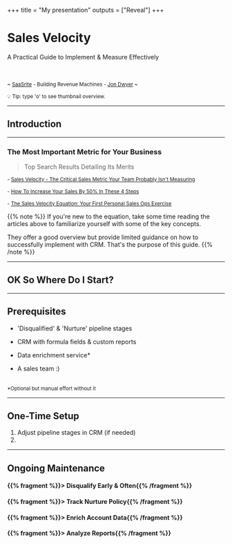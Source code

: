 +++
title = "My presentation"
outputs = ["Reveal"]
+++

# Sales Velocity
A Practical Guide to Implement & Measure Effectively

<br><br>
<small>~ [SaaSrite](https://saasrite.com) - Building Revenue Machines - [Jon Dwyer](https://www.linkedin.com/in/jondwyer/) ~</small>

<small>💡 Tip: type 'o' to see thumbnail overview.</small>

---

## Introduction

___

### The Most Important Metric for Your Business
>Top Search Results Detailing Its Merits

<small>- [Sales Velocity - The Critical Sales Metric Your Team Probably Isn't Measuring](https://blog.marketo.com/2017/11/sales-velocity-critical-sales-metric-team-probably-isnt-measuring.html)</small>

<small>- [How To Increase Your Sales By 50% In These 4 Steps](https://www.teamgate.com/blog/sales-velocity-steps/)</small>

<small>- [The Sales Velocity Equation: Your First Personal Sales Ops Exercise](https://www.saleshacker.com/sales-velocity-equation/)</small>

{{% note %}}
If you're new to the equation, take some time reading the articles above to familiarize yourself with some of the key concepts.

They offer a good overview but provide limited guidance on how to successfully implement with CRM. That's the purpose of this guide.
{{% /note %}}

---

## OK So Where Do I Start?
___

## Prerequisites
 
- 'Disqualified' & 'Nurture' pipeline stages

- CRM with formula fields & custom reports

- Data enrichment service*

- A sales team :)

<br>
<small>*Optional but manual effort without it</small>

---

## One-Time Setup

1. Adjust pipeline stages in CRM (if needed)
2. 
___

## Ongoing Maintenance

#### {{% fragment %}}> Disqualify Early & Often{{% /fragment %}}
#### {{% fragment %}}> Track Nurture Policy{{% /fragment %}}
#### {{% fragment %}}> Enrich Account Data{{% /fragment %}}
#### {{% fragment %}}> Analyze Reports{{% /fragment %}}

